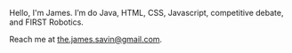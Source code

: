 Hello, I'm James. I’m do Java, HTML, CSS, Javascript, competitive debate, and FIRST Robotics.

Reach me at the.james.savin@gmail.com.
